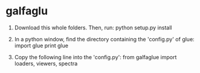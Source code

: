 galfaglu
======
1. Download this whole folders. Then, run:
	python setup.py install

2. In a python window, find the directory containing the 'config.py' of glue:
	import glue
	print glue

3. Copy the following line into the 'config.py':
	from galfaglue import loaders, viewers, spectra

